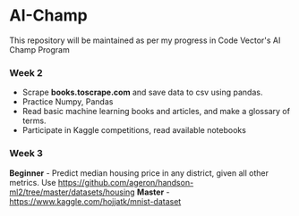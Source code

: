 # AI-Champ
This repository will be maintained as per my progress in Code Vector's AI Champ Program

### Week 2
* Scrape **books.toscrape.com** and save data to csv using pandas.
* Practice Numpy, Pandas
* Read basic machine learning books and articles, and make a glossary of terms.
* Participate in Kaggle competitions, read available notebooks

### Week 3
**Beginner** - Predict median housing price in any district, given all other metrics. Use https://github.com/ageron/handson-ml2/tree/master/datasets/housing
**Master** - https://www.kaggle.com/hojjatk/mnist-dataset
